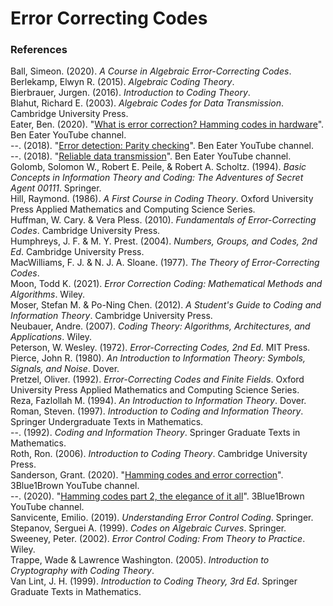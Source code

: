 # Error Correcting Codes

### References
Ball, Simeon. (2020). _A Course in Algebraic Error-Correcting Codes_.<br>
Berlekamp, Elwyn R. (2015). _Algebraic Coding Theory_.<br>
Bierbrauer, Jurgen. (2016). _Introduction to Coding Theory_.<br>
Blahut, Richard E. (2003). _Algebraic Codes for Data Transmission_. Cambridge University Press.<br>
Eater, Ben. (2020). "[What is error correction? Hamming codes in hardware](https://www.youtube.com/watch?v=h0jloehRKas)". Ben Eater YouTube channel.<br>
--. (2018). "[Error detection: Parity checking](https://www.youtube.com/watch?v=MgkhrBSjhag)". Ben Eater YouTube channel.<br>
--. (2018). "[Reliable data transmission](https://www.youtube.com/watch?v=eq5YpKHXJDM)". Ben Eater YouTube channel.<br>
Golomb, Solomon W., Robert E. Peile, & Robert A. Scholtz. (1994). _Basic Concepts in Information Theory and Coding: The Adventures of Secret Agent 00111_. Springer.<br>
Hill, Raymond. (1986). _A First Course in Coding Theory_. Oxford University Press Applied Mathematics and Computing Science Series.<br>
Huffman, W. Cary. & Vera Pless. (2010). _Fundamentals of Error-Correcting Codes_. Cambridge University Press.<br>
Humphreys, J. F. & M. Y. Prest. (2004). _Numbers, Groups, and Codes, 2nd Ed_. Cambridge University Press.<br>
MacWilliams, F. J. & N. J. A. Sloane. (1977). _The Theory of Error-Correcting Codes_.<br>
Moon, Todd K. (2021). _Error Correction Coding: Mathematical Methods and Algorithms_. Wiley.<br>
Moser, Stefan M. & Po-Ning Chen. (2012). _A Student's Guide to Coding and Information Theory_. Cambridge University Press.<br>
Neubauer, Andre. (2007). _Coding Theory: Algorithms, Architectures, and Applications_. Wiley.<br>
Peterson, W. Wesley. (1972). _Error-Correcting Codes, 2nd Ed_. MIT Press.<br>
Pierce, John R. (1980). _An Introduction to Information Theory: Symbols, Signals, and Noise_. Dover.<br>
Pretzel, Oliver. (1992). _Error-Correcting Codes and Finite Fields_. Oxford University Press Applied Mathematics and Computing Science Series.<br>
Reza, Fazlollah M. (1994). _An Introduction to Information Theory_. Dover.<br>
Roman, Steven. (1997). _Introduction to Coding and Information Theory_. Springer Undergraduate Texts in Mathematics.<br>
--. (1992). _Coding and Information Theory_. Springer Graduate Texts in Mathematics.<br>
Roth, Ron. (2006). _Introduction to Coding Theory_. Cambridge University Press.<br>
Sanderson, Grant. (2020). "[Hamming codes and error correction](https://www.youtube.com/watch?v=X8jsijhllIA)". 3Blue1Brown YouTube channel.<br>
--. (2020). "[Hamming codes part 2, the elegance of it all](https://www.youtube.com/watch?v=b3NxrZOu_CE)". 3Blue1Brown YouTube channel.<br>
Sanvicente, Emilio. (2019). _Understanding Error Control Coding_. Springer.<br>
Stepanov, Serguei A. (1999). _Codes on Algebraic Curves_. Springer.<br>
Sweeney, Peter. (2002). _Error Control Coding: From Theory to Practice_. Wiley.<br>
Trappe, Wade & Lawrence Washington. (2005). _Introduction to Cryptography with Coding Theory_.<br>
Van Lint, J. H. (1999). _Introduction to Coding Theory, 3rd Ed_. Springer Graduate Texts in Mathematics.<br>
